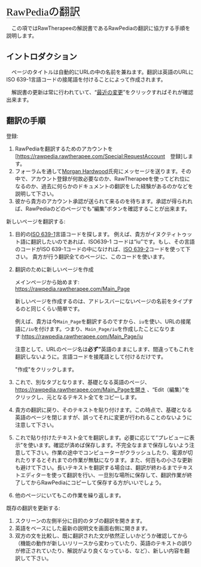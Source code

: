 <span style="color: #000000; background: none; overflow: hidden; page-break-after: avoid; font-size: 2.0em; font-family: Georgia,Times,serif; margin-top: 1em; margin-bottom: 0.25em; line-height: 1.3; padding: 0; border-bottom: 1px solid #AAAAAA;">RawPediaの翻訳</span>

　この項ではRawTherapeeの解説書であるRawPediaの翻訳に協力する手順を説明します。

## イントロダクション

　ページのタイトルは自動的にURLの中の名前を兼ねます。翻訳は英語のURLにISO
639-1言語コードの接尾語を付けることによって作成されます。

　解説書の更新は常に行われていて、“[最近の変更](https://rawpedia.rawtherapee.com/Special:RecentChanges)”をクリックすればそれが確認出来ます。

## 翻訳の手順

登録:

1.  RawPediaを翻訳するためのアカウントを\[<https://rawpedia.rawtherapee.com/Special:RequestAccount>　登録\]します。
2.  フォーラムを通して[Morgan
    Hardwood](https://discuss.pixls.us/u/Morgan_Hardwood)氏宛にメッセージを送ります。その中で、アカウント登録が何故必要なのか、RawTherapeeを使ってどれ位になるのか、過去に何らかのドキュメントの翻訳をした経験があるのかなどを説明して下さい。
3.  彼から貴方のアカウント承認が送られて来るのを待ちます。承認が得られれば、RawPediaのどのページでも“編集”ボタンを確認することが出来ます。

新しいページを翻訳する:

1.  目的の[ISO
    639-1](https://en.wikipedia.org/wiki/List_of_ISO_639-1_codes)言語コードを探します。
    例えば、貴方がイヌクティトゥット語に翻訳したいのであれば、ISO639-1
    コードは“iu”です。もし、その言語のコードがISO
    639-1コードの中になければ、[ISO
    639-2](https://en.wikipedia.org/wiki/List_of_ISO_639-2_codes)コードを使って下さい。
    貴方が行う翻訳全てのページに、このコードを使います。
2.  翻訳のために新しいページを作成

    メインページから始めます:
    <https://rawpedia.rawtherapee.com/Main_Page>

    新しいページを作成するのは、アドレスバーにないページの名前をタイプするのと同じくらい簡単です。

    例えば、貴方は今`Main_Page`を翻訳するのですから、`iu`を使い、URLの接尾語に`/iu`を付けます。つまり、`Main_Page/iu`を作成したことになります:<https://rawpedia.rawtherapee.com/Main_Page/iu>　

    注意として、URLのページ名は<b>必ず”</b>英語のままにします、間違ってもこれを翻訳しないように。言語コードを接尾語として付けるだけです。

    "作成"をクリックします。
3.  これで、別なタブとなります、基礎となる英語のページ、https://rawpedia.rawtherapee.com/Main_Pageを開き
    、“Edit（編集）”をクリックし、元となるテキスト全てをコピーします。
4.  貴方の翻訳に戻り、そのテキストを貼り付けます。この時点で、基礎となる英語のページを閉じますが、誤ってそれに変更が行われることのないように注意して下さい。
5.  これで貼り付けたテキスト全てを翻訳します。必要に応じて“プレビューに表示”を使います。確認が済めば保存します。不完全なままで保存しないよう注意して下さい。作業の途中でコンピューターがクラッシュしたり、電源が切れたりするとそれまでの作業が無駄になります。また、何百もの小さな更新も避けて下さい。長いテキストを翻訳する場合は、翻訳が終わるまでテキストエディターを使って翻訳を行い、一旦別な場所に保存して、翻訳作業が終了してからRawPediaにコピーして保存する方がいいでしょう。
6.  他のページにいてもこの作業を繰り返します。

既存の翻訳を更新する:

1.  スクリーンの左側半分に目的のタブの翻訳を開きます。
2.  英語をベースにした最新の説明文を画面右側に開きます。
3.  双方の文を比較し、既に翻訳された文が依然正しいかどうか確認してから（機能の動作が新しいリリースから変わっていたり、英語のテキストの誤りが修正されていたり、解説がより良くなっている、など）、新しい内容を翻訳して下さい。